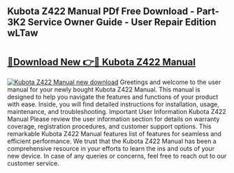 ## Kubota Z422 Manual PDf Free Download - Part-3K2 Service Owner Guide - User Repair Edition wLTaw

# <h2><a href="http://bc9456.oget.top/?id=Kubota+Z422+Manual">🔗Download New 👉🔴 Kubota Z422 Manual</a></h2>

[![Kubota Z422 Manual new download](https://i.imgur.com/5g1atiW.png)](http://bc9456.oget.top/?id=Kubota+Z422+Manual)
Greetings and welcome to the user manual for your newly bought Kubota Z422 Manual. This manual is designed to help you navigate the features and functions of your product with ease. Inside, you will find detailed instructions for installation, usage, maintenance, and troubleshooting. Important User Information Kubota Z422 Manual Please review the user information section for details on warranty coverage, registration procedures, and customer support options. This remarkable Kubota Z422 Manual features list of features for seamless and efficient performance. We trust that the Kubota Z422 Manual has been a comprehensive resource in your efforts to learn the ins and outs of your new device. In case of any queries or concerns, feel free to reach out to our customer service.
